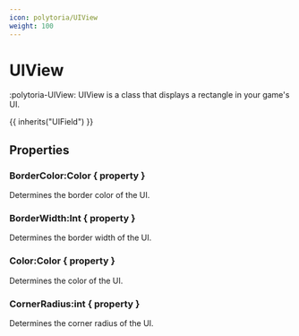 ```yaml
---
icon: polytoria/UIView
weight: 100
---
```


# UIView

:polytoria-UIView: UIView is a class that displays a rectangle in your game's UI.

{{ inherits("UIField") }}

## Properties

### BorderColor:Color { property }

Determines the border color of the UI.

### BorderWidth:Int { property }

Determines the border width of the UI.

### Color:Color { property }

Determines the color of the UI.

### CornerRadius:int { property }

Determines the corner radius of the UI.
